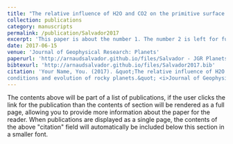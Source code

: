 ```yaml
---
title: "The relative influence of H2O and CO2 on the primitive surface conditions and evolution of rocky planets"
collection: publications
category: manuscripts
permalink: /publication/Salvador2017
excerpt: 'This paper is about the number 1. The number 2 is left for future work.'
date: 2017-06-15
venue: 'Journal of Geophysical Research: Planets'
paperurl: 'http://arnaudsalvador.github.io/files/Salvador - JGR Planets - 2017.pdf'
bibtexurl: 'http://arnaudsalvador.github.io/files/Salvador2017.bib'
citation: 'Your Name, You. (2017). &quot;The relative influence of H2O and CO2 on the primitive surface
conditions and evolution of rocky planets.&quot; <i>Journal of Geophysical Research: Planets 1</i>. 1(1).'
---
```

The contents above will be part of a list of publications, if the user clicks the link for the publication than the contents of section will be rendered as a full page, allowing you to provide more information about the paper for the reader. When publications are displayed as a single page, the contents of the above "citation" field will automatically be included below this section in a smaller font.
